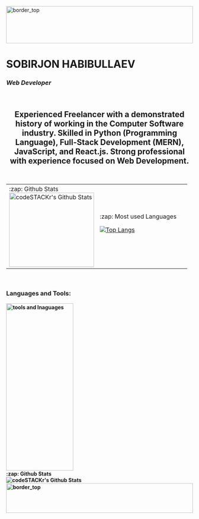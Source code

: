 <img align="center" alt="border_top" width="100%" height="100px" src="https://github.com/sobirjonhabibullaev/sobirjonhabibullaev/blob/main/img/Rectangle%201.png" />

<h1>SOBIRJON  HABIBULLAEV</h1>
<h3><i> Web Developer </i></h3>

<br/>

<h2 align="center"> Experienced Freelancer with a demonstrated history of working in the Computer Software industry. Skilled in <b>Python (Programming Language)<b/>, <b>Full-Stack Development (MERN)<b/>, <b>JavaScript</b>, and <b>React.js</b>. Strong professional with experience focused on <b>Web Development</b>. </h2>

<br/>

<table>
  <td width="50%"> 
    <summary>:zap: Github Stats</summary>
    <img align="left" width="100%" height="200px" alt="codeSTACKr's Github Stats" src="https://readme-stats-beta.vercel.app/api?username=sobirjonhabibullaev&count_private=true&show_icons=true&hide_border=true&theme=cobalt" />
  </td>
<td width="50%">
  <summary>:zap: Most used Languages</summary>
  
  
  [![Top Langs](https://github-readme-stats.vercel.app/api/top-langs/?username=sobirjonhabibullaev&layout=compact&langs_count=15)](https://github.com/sobirjonhabibullaev/github-readme-stats)
</td>

</table>
<br/>




### Languages and Tools:

<img align="center" width="60%" height="450px" alt="tools and lnaguages" src="https://github.com/sobirjonhabibullaev/sobirjonhabibullaev/blob/main/img/Group%201.png" />

<summary>:zap: Github Stats</summary>

<img align="left" alt="codeSTACKr's Github Stats" src="https://readme-stats-beta.vercel.app/api?username=sobirjonhabibullaev&show_icons=true&hide_border=true&theme=tokyonight" />






[instagram]: https://www.instagram.com/sobirjonhabibullev
[linkedin]:  https://www.linkedin.com/in/sobirjonhabibullev




<img align="center" alt="border_top" width="100%" height="80px" src="https://github.com/sobirjonhabibullaev/sobirjonhabibullaev/blob/main/img/Rectangle%202.png" />
